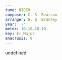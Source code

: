 ```yaml
---
tune: RIBER
composer: C. S. Beatson
arranger: G. B. Bramley
year: '-'
meter: 10.10.10.10.
key: E♭ Major
anacrusis: 0
---
```

undefined